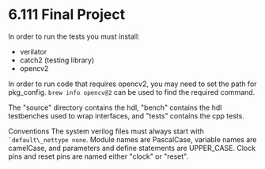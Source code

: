 # 6.111 Final Project

In order to run the tests you must install:
- verilator
- catch2 (testing library)
- opencv2

In order to run code that requires opencv2, you may need to set the
path for pkg\_config. ``brew info opencv@2`` can be used to find the
required command.

The "source" directory contains the hdl, "bench" contains the hdl
testbenches used to wrap interfaces, and "tests" contains the cpp
tests.

Conventions
The system verilog files must always start with `` `default\_nettype
none``. Module names are PascalCase, variable names are camelCase, and
parameters and define statements are UPPER\_CASE. Clock pins and reset
pins are named either "clock" or "reset".
